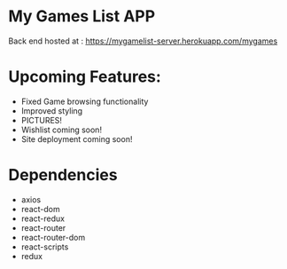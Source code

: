 # My Games List APP
Back end hosted at : https://mygamelist-server.herokuapp.com/mygames

# Upcoming Features:

- Fixed Game browsing functionality
- Improved styling
- PICTURES!
- Wishlist coming soon! 
- Site deployment coming soon! 


# Dependencies
- axios
- react-dom
- react-redux
- react-router
- react-router-dom
- react-scripts
- redux
 